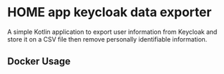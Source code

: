 # HOME app keycloak data exporter

A simple Kotlin application to export user information from Keycloak and store it on a CSV file then remove personally identifiable information.

## Docker Usage

